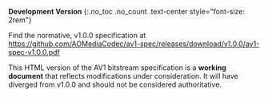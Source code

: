 <div id="draft-legend" class="alert alert-danger" markdown="1">

**Development Version**
{:.no_toc .no_count .text-center style="font-size: 2rem"}

Find the normative, v1.0.0 specification at<br>
<https://github.com/AOMediaCodec/av1-spec/releases/download/v1.0.0/av1-spec-v1.0.0.pdf>

This HTML version of the AV1 bitstream specification is a **working document**
that reflects modifications under consideration. It will have diverged from
v1.0.0 and should not be considered authoritative.

</div>
